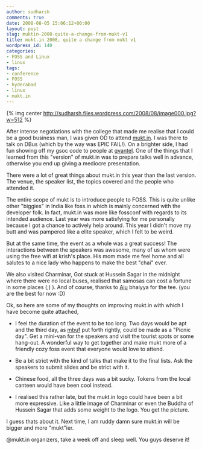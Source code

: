 ```yaml
---
author: sudharsh
comments: true
date: 2008-08-05 15:06:12+00:00
layout: post
slug: muktin-2008-quite-a-change-from-mukt-v1
title: mukt.in 2008, quite a change from mukt v1
wordpress_id: 140
categories:
- FOSS and Linux
- linux
tags:
- conference
- FOSS
- hyderabad
- linux
- mukt.in
---
```


{% img center http://sudharsh.files.wordpress.com/2008/08/image000.jpg?w=512 %}

After intense negotiations with the college that made me realise that I could be a good business man, I was given OD to attend [mukt.in](http://mukt.in). I was there to talk on DBus (which by the way was EPIC FAIL!). On a brighter side, I had fun showing off my gsoc code to people at [qvantel](http://www.qvantel.com/open.html). One of the things that I learned from this "version" of mukt.in was to prepare talks well in advance, otherwise you end up giving a mediocre presentation.

There were a lot of great things about mukt.in this year than the last version. The venue, the speaker list, the topics covered and the people who attended it.

The entire scope of mukt is to introduce people to FOSS. This is quite unlike other "biggies" in India like foss.in which is mainly concerned with the developer folk. In fact, mukt.in was more like fossconf with regards to its intended audience. Last year was more satisfying for me personally because I got a chance to actively help around. This year I didn't move my butt and was pampered like a elite speaker, which I felt to be weird.

But at the same time, the event as a whole was a great success! The interactions between the speakers was awesome, many of us whom were using the free wifi at krish's place. His mom made me feel home and all salutes to a nice lady who happens to make the best "chai" ever.

We also visited Charminar, Got stuck at Hussein Sagar in the midnight where there were no local buses, realised that samosas can cost a fortune in some places (;) ). And of course, thanks to [Aju](http://www.ajuonline.net/blog2) bhaiyya for the tee. (you are the best for now :D)

Ok, so here are some of my thoughts on improving mukt.in with which I have become quite attached,



	
  * I feel the duration of the event to be too long. Two days would be apt and the third day, as [mbuf](http://shakthimaan.com/) put forth rightly, could be made as a "Picnic day". Get a mini-van for the speakers and visit the tourist spots or some hang-out. A wonderful way to get together and make mukt more of a friendly cozy foss event that everyone would love to attend.

	
  * Be a bit strict with the kind of talks that make it to the final lists. Ask the speakers to submit slides and be strict with it.

	
  * Chinese food, all the three days was a bit sucky. Tokens from the local canteen would have been cool instead.

	
  * I realised this rather late, but the mukt.in logo could have been a bit more expressive. Like a little image of Charminar or even the Buddha of Hussein Sagar that adds some weight to the logo. You get the picture.


I guess thats about it. Next time, I am ruddy damn sure mukt.in will be bigger and more "mukt"ier.

@mukt.in organizers, take a week off and sleep well. You guys deserve it!
